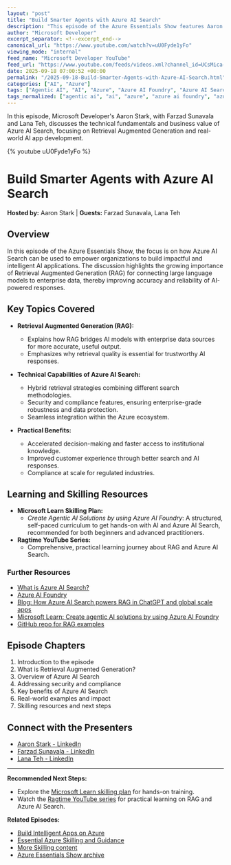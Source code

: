 ```yaml
---
layout: "post"
title: "Build Smarter Agents with Azure AI Search"
description: "This episode of the Azure Essentials Show features Aaron Stark, Farzad Sunavala, and Lana Teh as they delve into how Azure AI Search enables organizations to develop impactful AI solutions. The conversation covers the key concepts of Retrieval Augmented Generation (RAG), hybrid retrieval strategies, technical capabilities, and the enterprise-grade features of Azure AI Search, with a special focus on security, compliance, and hands-on skilling resources for users at all levels."
author: "Microsoft Developer"
excerpt_separator: <!--excerpt_end-->
canonical_url: "https://www.youtube.com/watch?v=uU0Fyde1yFo"
viewing_mode: "internal"
feed_name: "Microsoft Developer YouTube"
feed_url: "https://www.youtube.com/feeds/videos.xml?channel_id=UCsMica-v34Irf9KVTh6xx-g"
date: 2025-09-18 07:00:52 +00:00
permalink: "/2025-09-18-Build-Smarter-Agents-with-Azure-AI-Search.html"
categories: ["AI", "Azure"]
tags: ["Agentic AI", "AI", "Azure", "Azure AI Foundry", "Azure AI Search", "ChatGPT", "Compliance", "Customer Experience", "Decision Making", "Enterprise AI", "Hybrid Search", "Microsoft Learn", "RAG", "Retrieval Augmented Generation", "Skilling", "Videos"]
tags_normalized: ["agentic ai", "ai", "azure", "azure ai foundry", "azure ai search", "chatgpt", "compliance", "customer experience", "decision making", "enterprise ai", "hybrid search", "microsoft learn", "rag", "retrieval augmented generation", "skilling", "videos"]
---
```


In this episode, Microsoft Developer's Aaron Stark, with Farzad Sunavala and Lana Teh, discusses the technical fundamentals and business value of Azure AI Search, focusing on Retrieval Augmented Generation and real-world AI app development.<!--excerpt_end-->

{% youtube uU0Fyde1yFo %}

# Build Smarter Agents with Azure AI Search

**Hosted by:** Aaron Stark | **Guests:** Farzad Sunavala, Lana Teh

## Overview

In this episode of the Azure Essentials Show, the focus is on how Azure AI Search can be used to empower organizations to build impactful and intelligent AI applications. The discussion highlights the growing importance of Retrieval Augmented Generation (RAG) for connecting large language models to enterprise data, thereby improving accuracy and reliability of AI-powered responses.

## Key Topics Covered

- **Retrieval Augmented Generation (RAG):**
  - Explains how RAG bridges AI models with enterprise data sources for more accurate, useful output.
  - Emphasizes why retrieval quality is essential for trustworthy AI responses.

- **Technical Capabilities of Azure AI Search:**
  - Hybrid retrieval strategies combining different search methodologies.
  - Security and compliance features, ensuring enterprise-grade robustness and data protection.
  - Seamless integration within the Azure ecosystem.

- **Practical Benefits:**
  - Accelerated decision-making and faster access to institutional knowledge.
  - Improved customer experience through better search and AI responses.
  - Compliance at scale for regulated industries.

## Learning and Skilling Resources

- **Microsoft Learn Skilling Plan:**
  - *Create Agentic AI Solutions by using Azure AI Foundry*: A structured, self-paced curriculum to get hands-on with AI and Azure AI Search, recommended for both beginners and advanced practitioners.
- **Ragtime YouTube Series:**
  - Comprehensive, practical learning journey about RAG and Azure AI Search.

### Further Resources

- [What is Azure AI Search?](https://learn.microsoft.com/azure/search/search-what-is-azure-search)
- [Azure AI Foundry](https://ai.azure.com/)
- [Blog: How Azure AI Search powers RAG in ChatGPT and global scale apps](https://techcommunity.microsoft.com/blog/microsoftmechanicsblog/how-azure-ai-search-powers-rag-in-chatgpt-and-global-scale-apps/4288411)
- [Microsoft Learn: Create agentic AI solutions by using Azure AI Foundry](https://aka.ms/CreateAgenticAISolutions)
- [GitHub repo for RAG examples](https://aka.ms/rag-time)

## Episode Chapters

1. Introduction to the episode
2. What is Retrieval Augmented Generation?
3. Overview of Azure AI Search
4. Addressing security and compliance
5. Key benefits of Azure AI Search
6. Real-world examples and impact
7. Skilling resources and next steps

## Connect with the Presenters

- [Aaron Stark - LinkedIn](https://www.linkedin.com/in/aaron-kiyaani-mcclary-b71009106)
- [Farzad Sunavala - LinkedIn](https://www.linkedin.com/in/farzadsunavala)
- [Lana Teh - LinkedIn](https://www.linkedin.com/in/lanna-teh)

---

**Recommended Next Steps:**

- Explore the [Microsoft Learn skilling plan](https://aka.ms/CreateAgenticAISolutions) for hands-on training.
- Watch the [Ragtime YouTube series](https://aka.ms/rag-time) for practical learning on RAG and Azure AI Search.

**Related Episodes:**

- [Build Intelligent Apps on Azure](https://aka.ms/AzEssentials/195)
- [Essential Azure Skilling and Guidance](https://aka.ms/AzEssentials/191)
- [More Skilling content](https://aka.ms/azenable/Skilling)
- [Azure Essentials Show archive](https://aka.ms/AzureEssentialsShow)
